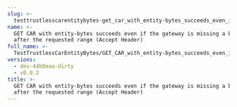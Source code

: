 ```yaml
---
slug: >-
  testtrustlesscarentitybytes-get_car_with_entity-bytes_succeeds_even_if_the_gateway_is_missing_a_block_after_the_requested_range_(accept_header)
name: >-
  GET CAR with entity-bytes succeeds even if the gateway is missing a block
  after the requested range (Accept Header)
full_name: >-
  TestTrustlessCarEntityBytes/GET_CAR_with_entity-bytes_succeeds_even_if_the_gateway_is_missing_a_block_after_the_requested_range_(Accept_Header)
versions:
  - dev-44b0eaa-dirty
  - v0.0.2
title: >-
  GET CAR with entity-bytes succeeds even if the gateway is missing a block
  after the requested range (Accept Header)
---
```



